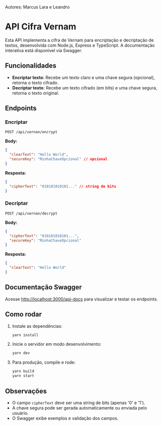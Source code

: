 Autores: Marcus Lara e Leandro

# API Cifra Vernam

Esta API implementa a cifra de Vernam para encriptação e decriptação de textos, desenvolvida com Node.js, Express e TypeScript. A documentação interativa está disponível via Swagger.

## Funcionalidades

- **Encriptar texto**: Recebe um texto claro e uma chave segura (opcional), retorna o texto cifrado.
- **Decriptar texto**: Recebe um texto cifrado (em bits) e uma chave segura, retorna o texto original.

## Endpoints

### Encriptar

`POST /api/vernan/encrypt`

**Body:**
```json
{
  "clearText": "Hello World",
  "secureKey": "MinhaChaveOpcional" // opcional
}
```

**Resposta:**
```json
{
  "cipherText": "010101010101..." // string de bits
}
```

### Decriptar

`POST /api/vernan/decrypt`

**Body:**
```json
{
  "cipherText": "010101010101...",
  "secureKey": "MinhaChaveOpcional"
}
```

**Resposta:**
```json
{
  "clearText": "Hello World"
}
```

## Documentação Swagger

Acesse [http://localhost:3000/api-docs](http://localhost:3000/api-docs) para visualizar e testar os endpoints.

## Como rodar

1. Instale as dependências:
   ```bash
   yarn install
   ```
2. Inicie o servidor em modo desenvolvimento:
   ```bash
   yarn dev
   ```
3. Para produção, compile e rode:
   ```bash
   yarn build
   yarn start
   ```

## Observações

- O campo `cipherText` deve ser uma string de bits (apenas '0' e '1').
- A chave segura pode ser gerada automaticamente ou enviada pelo usuário.
- O Swagger exibe exemplos e validação dos campos.
